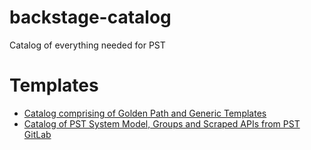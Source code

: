 # backstage-catalog
Catalog of everything needed for PST

# Templates
* [Catalog comprising of Golden Path and Generic Templates](./catalog-info.yaml)
* [Catalog of PST System Model, Groups and Scraped APIs from PST GitLab](./pstechnology-all.yaml)
